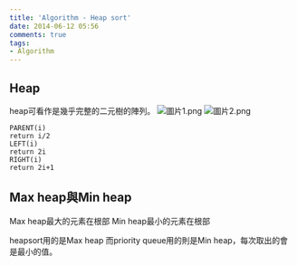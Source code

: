 ```yaml
---
title: 'Algorithm - Heap sort'
date: 2014-06-12 05:56
comments: true
tags:
- Algorithm
---
```


## Heap

heap可看作是幾乎完整的二元樹的陣列。
![圖片1.png](http://user-image.logdown.io/user/6141/blog/6148/post/205838/SpOCGl2zTWCZWgroz4ow_%E5%9C%96%E7%89%871.png)
![圖片2.png](http://user-image.logdown.io/user/6141/blog/6148/post/205838/AyITvrIOS4uyIiqC1OIn_%E5%9C%96%E7%89%872.png)

```
PARENT(i)
return i/2
LEFT(i)
return 2i
RIGHT(i)
return 2i+1
```

## Max heap與Min heap

Max heap最大的元素在根部
Min heap最小的元素在根部

heapsort用的是Max heap
而priority queue用的則是Min heap，每次取出的會是最小的值。